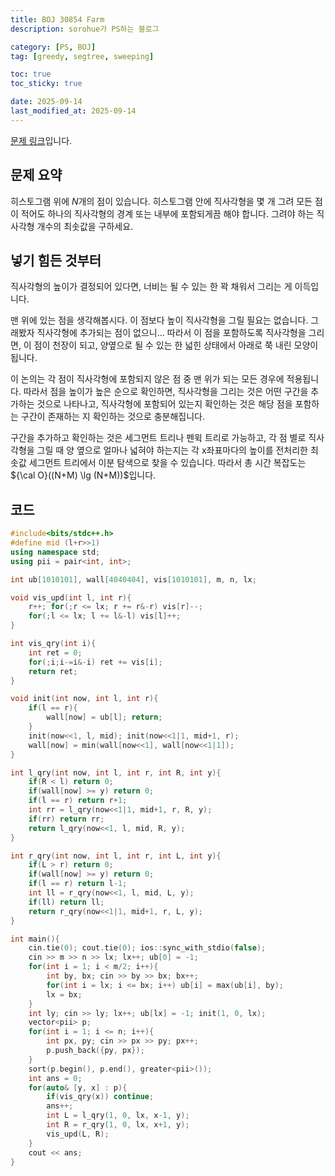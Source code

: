 ```yaml
---
title: BOJ 30854 Farm
description: sorohue가 PS하는 블로그

category: [PS, BOJ]
tag: [greedy, segtree, sweeping]

toc: true
toc_sticky: true

date: 2025-09-14
last_modified_at: 2025-09-14
---
```


[문제 링크](https://boj.kr/30854)입니다.

## 문제 요약

히스토그램 위에 $N$개의 점이 있습니다. 히스토그램 안에 직사각형을 몇 개 그려 모든 점이 적어도 하나의 직사각형의 경계 또는 내부에 포함되게끔 해야 합니다. 그려야 하는 직사각형 개수의 최솟값을 구하세요.

## 넣기 힘든 것부터

직사각형의 높이가 결정되어 있다면, 너비는 될 수 있는 한 꽉 채워서 그리는 게 이득입니다.

맨 위에 있는 점을 생각해봅시다. 이 점보다 높이 직사각형을 그릴 필요는 없습니다. 그래봤자 직사각형에 추가되는 점이 없으니… 따라서 이 점을 포함하도록 직사각형을 그리면, 이 점이 천장이 되고, 양옆으로 될 수 있는 한 넓힌 상태에서 아래로 쭉 내린 모양이 됩니다.

이 논의는 각 점이 직사각형에 포함되지 않은 점 중 맨 위가 되는 모든 경우에 적용됩니다. 따라서 점을 높이가 높은 순으로 확인하면, 직사각형을 그리는 것은 어떤 구간을 추가하는 것으로 나타나고, 직사각형에 포함되어 있는지 확인하는 것은 해당 점을 포함하는 구간이 존재하는 지 확인하는 것으로 충분해집니다.

구간을 추가하고 확인하는 것은 세그먼트 트리나 펜윅 트리로 가능하고, 각 점 별로 직사각형을 그릴 때 양 옆으로 얼마나 넓혀야 하는지는 각 x좌표마다의 높이를 전처리한 최솟값 세그먼트 트리에서 이분 탐색으로 찾을 수 있습니다. 따라서 총 시간 복잡도는 ${\cal O}((N+M) \lg (N+M))$입니다.

## 코드

```cpp
#include<bits/stdc++.h>
#define mid (l+r>>1)
using namespace std;
using pii = pair<int, int>;

int ub[1010101], wall[4040404], vis[1010101], m, n, lx;

void vis_upd(int l, int r){
	r++; for(;r <= lx; r += r&-r) vis[r]--;
	for(;l <= lx; l += l&-l) vis[l]++;
}

int vis_qry(int i){
	int ret = 0;
	for(;i;i-=i&-i) ret += vis[i];
	return ret;
}

void init(int now, int l, int r){
	if(l == r){
		wall[now] = ub[l]; return;
	}
	init(now<<1, l, mid); init(now<<1|1, mid+1, r);
	wall[now] = min(wall[now<<1], wall[now<<1|1]);
}

int l_qry(int now, int l, int r, int R, int y){
	if(R < l) return 0;
	if(wall[now] >= y) return 0;
	if(l == r) return r+1;
	int rr = l_qry(now<<1|1, mid+1, r, R, y);
	if(rr) return rr;
	return l_qry(now<<1, l, mid, R, y);
}

int r_qry(int now, int l, int r, int L, int y){
	if(L > r) return 0;
	if(wall[now] >= y) return 0;
	if(l == r) return l-1;
	int ll = r_qry(now<<1, l, mid, L, y);
	if(ll) return ll;
	return r_qry(now<<1|1, mid+1, r, L, y);
}

int main(){
	cin.tie(0); cout.tie(0); ios::sync_with_stdio(false);
	cin >> m >> n >> lx; lx++; ub[0] = -1;
	for(int i = 1; i < m/2; i++){
		int by, bx; cin >> by >> bx; bx++;
		for(int i = lx; i <= bx; i++) ub[i] = max(ub[i], by);
		lx = bx;
	}
	int ly; cin >> ly; lx++; ub[lx] = -1; init(1, 0, lx);
	vector<pii> p;
	for(int i = 1; i <= n; i++){
		int px, py; cin >> px >> py; px++;
		p.push_back({py, px});
	}
	sort(p.begin(), p.end(), greater<pii>());
	int ans = 0;
	for(auto& [y, x] : p){
		if(vis_qry(x)) continue;
		ans++;
		int L = l_qry(1, 0, lx, x-1, y);
		int R = r_qry(1, 0, lx, x+1, y);
		vis_upd(L, R);
	}
	cout << ans;
}
```